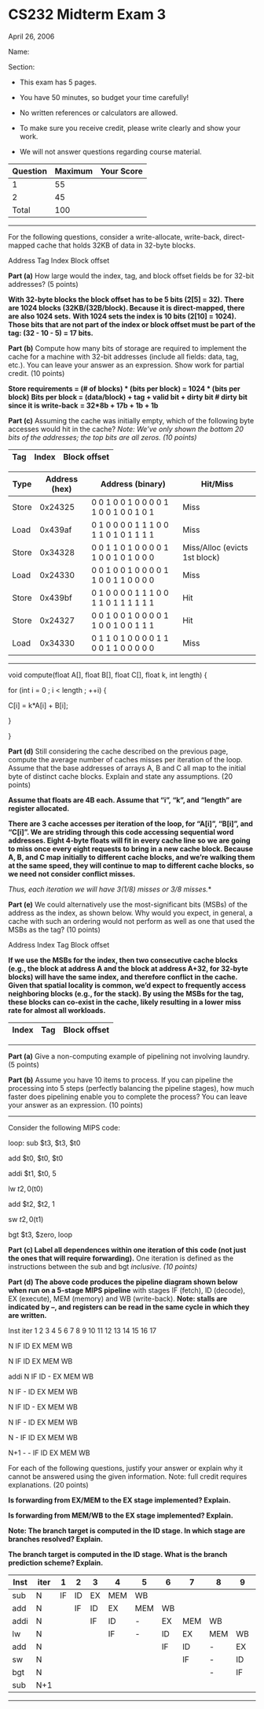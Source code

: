 # CS232 Midterm Exam 3
 April 26, 2006

Name:

Section:

  - This exam has 5 pages.

  - You have 50 minutes, so budget your time carefully!

  - No written references or calculators are allowed.

  - To make sure you receive credit, please write clearly and show your work.

  - We will not answer questions regarding course material.

|Question|Maximum|Your Score|
|---|---|---|
|1|55||
|2|45||
|Total|100||


-----

For the following questions, consider a write-allocate, write-back, direct-mapped cache that holds 32KB of
data in 32-byte blocks.

Address Tag Index Block offset

**Part (a)**
How large would the index, tag, and block offset fields be for 32-bit addresses? (5 points)

**With 32-byte blocks the block offset has to be 5 bits (2[5] = 32).**
**There are 1024 blocks (32KB/(32B/block). Because it is direct-mapped, there are also 1024 sets.**
**With 1024 sets the index is 10 bits (2[10] = 1024).**
**Those bits that are not part of the index or block offset must be part of the tag: (32 - 10 - 5) = 17 bits.**

**Part (b)**
Compute how many bits of storage are required to implement the cache for a machine with 32-bit addresses
(include all fields: data, tag, etc.). You can leave your answer as an expression. Show work for partial credit.
(10 points)

**Store requirements = (# of blocks) * (bits per block) = 1024 * (bits per block)**
**Bits per block = (data/block) + tag + valid bit + dirty bit  # dirty bit since it is write-back**
**= 32*8b + 17b + 1b + 1b**

**Part (c)**
Assuming the cache was initially empty, which of the following byte accesses would hit in the cache? _Note:_
_We’ve only shown the bottom 20 bits of the addresses; the top bits are all zeros. (10 points)_

|Tag|Index|Block offset|
|---|---|---|

|Type|Address (hex)|Address (binary)|Hit/Miss|
|---|---|---|---|
|Store|0x24325|0 0 1 0 0 1 0 0 0 0 1 1 0 0 1 0 0 1 0 1|Miss|
|Load|0x439af|0 1 0 0 0 0 1 1 1 0 0 1 1 0 1 0 1 1 1 1|Miss|
|Store|0x34328|0 0 1 1 0 1 0 0 0 0 1 1 0 0 1 0 1 0 0 0|Miss/Alloc (evicts 1st block)|
|Load|0x24330|0 0 1 0 0 1 0 0 0 0 1 1 0 0 1 1 0 0 0 0|Miss|
|Store|0x439bf|0 1 0 0 0 0 1 1 1 0 0 1 1 0 1 1 1 1 1 1|Hit|
|Store|0x24327|0 0 1 0 0 1 0 0 0 0 1 1 0 0 1 0 0 1 1 1|Hit|
|Load|0x34330|0 1 1 0 1 0 0 0 0 1 1 0 0 1 1 0 0 0 0 0|Miss|


-----

void compute(float A[], float B[], float C[], float k, int length) {

for (int i = 0 ; i < length ; ++i) {

C[i] = k*A[i] + B[i];

}

}

**Part (d)**
Still considering the cache described on the previous page, compute the average number of caches misses per
iteration of the loop. Assume that the base addresses of arrays A, B and C all map to the initial byte of distinct
cache blocks. Explain and state any assumptions. (20 points)

**Assume that floats are 4B each. Assume that “i”, “k”, and “length” are register allocated.**

**There are 3 cache accesses per iteration of the loop, for “A[i]”, “B[i]”, and “C[i]”. We are striding**
**through this code accessing sequential word addresses. Eight 4-byte floats will fit in every cache line so**
**we are going to miss once every eight requests to bring in a new cache block. Because A, B, and C map**
**initially to different cache blocks, and we’re walking them at the same speed, they will continue to map**
**to different cache blocks, so we need not consider conflict misses.**

**Thus, each iteration we will have 3*(1/8) misses or 3/8 misses.**

**Part (e)**
We could alternatively use the most-significant bits (MSBs) of the address as the index, as shown below. Why
would you expect, in general, a cache with such an ordering would not perform as well as one that used the
MSBs as the tag? (10 points)

Address Index Tag Block offset

**If we use the MSBs for the index, then two consecutive cache blocks (e.g., the block at address A and the**
**block at address A+32, for 32-byte blocks) will have the same index, and therefore conflict in the cache.**
**Given that spatial locality is common, we’d expect to frequently access neighboring blocks (e.g., for the**
**stack). By using the MSBs for the tag, these blocks can co-exist in the cache, likely resulting in a lower**
**miss rate for almost all workloads.**

|Index|Tag|Block offset|
|---|---|---|


-----

**Part (a)**
Give a non-computing example of pipelining not involving laundry.  (5 points)

**Part (b)**
Assume you have 10 items to process. If you can pipeline the processing into 5 steps (perfectly balancing the
pipeline stages), how much faster does pipelining enable you to complete the process? You can leave your
answer as an expression. (10 points)


-----

Consider the following MIPS code:

loop: sub $t3, $t3, $t0

add $t0, $t0, $t0

addi $t1, $t0, 5

lw $t2, 0($t0)

add $t2, $t2, 1

sw $t2, 0($t1)

bgt $t3, $zero, loop

**Part (c) Label all dependences within one iteration of this code (not just the ones that will require forwarding).**
One iteration is defined as the instructions between the sub and bgt _inclusive. (10 points)_

**Part (d) The above code produces the pipeline diagram shown below when run on a 5-stage MIPS pipeline**
with stages IF (fetch), ID (decode), EX (execute), MEM (memory) and WB (write-back).
**Note: stalls are indicated by –, and registers can be read in the same cycle in which they are written.**

Inst iter 1 2 3 4 5 6 7 8 9 10 11 12 13 14 15 16 17

N IF ID EX MEM WB

N IF ID EX MEM WB

addi N IF ID - EX MEM WB

N IF    - ID EX MEM WB

N IF ID    - EX MEM WB

N IF    - ID EX MEM WB

N    - IF ID EX MEM WB

N+1    -    - IF ID EX MEM WB

For each of the following questions, justify your answer or explain why it cannot be answered using the given
information. Note: full credit requires explanations. (20 points)

**Is forwarding from EX/MEM to the EX stage implemented? Explain.**

**Is forwarding from MEM/WB to the EX stage implemented? Explain.**

**Note: The branch target is computed in the ID stage. In which stage are branches resolved? Explain.**

**The branch target is computed in the ID stage. What is the branch prediction scheme? Explain.**

|Inst|iter|1|2|3|4|5|6|7|8|9|10|11|12|13|14|15|16|17|
|---|---|---|---|---|---|---|---|---|---|---|---|---|---|---|---|---|---|---|
|sub|N|IF|ID|EX|MEM|WB|||||||||||||
|add|N||IF|ID|EX|MEM|WB||||||||||||
|addi|N|||IF|ID|-|EX|MEM|WB||||||||||
|lw|N||||IF|-|ID|EX|MEM|WB|||||||||
|add|N||||||IF|ID|-|EX|MEM|WB|||||||
|sw|N|||||||IF|-|ID|EX|MEM|WB||||||
|bgt|N||||||||-|IF|ID|EX|MEM|WB|||||
|sub|N+1||||||||||-|-|IF|ID|EX|MEM|WB||


-----

